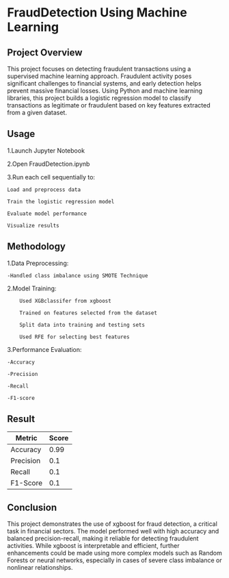 # FraudDetection Using Machine Learning

## Project Overview
This project focuses on detecting fraudulent transactions using a supervised machine learning approach. Fraudulent activity poses significant challenges to financial systems, and early detection helps prevent massive financial losses. Using Python and machine learning libraries, this project builds a logistic regression model to classify transactions as legitimate or fraudulent based on key features extracted from a given dataset.

## Usage
1.Launch Jupyter Notebook

2.Open FraudDetection.ipynb

3.Run each cell sequentially to:

    Load and preprocess data

    Train the logistic regression model

    Evaluate model performance

    Visualize results
## Methodology
1.Data Preprocessing:

    -Handled class imbalance using SMOTE Technique


2.Model Training:

        Used XGBclassifer from xgboost

        Trained on features selected from the dataset

        Split data into training and testing sets

        Used RFE for selecting best features

3.Performance Evaluation:

    -Accuracy

    -Precision

    -Recall

    -F1-score


## Result

| Metric    | Score           |
| --------- | --------------- |
| Accuracy  | 0.99            |
| Precision | 0.1             |
| Recall    | 0.1             |
| F1-Score  | 0.1             |


## Conclusion

This project demonstrates the use of xgboost for fraud detection, a critical task in financial sectors. The model performed well with high accuracy and balanced precision-recall, making it reliable for detecting fraudulent activities. While xgboost is interpretable and efficient, further enhancements could be made using more complex models such as Random Forests or neural networks, especially in cases of severe class imbalance or nonlinear relationships.

